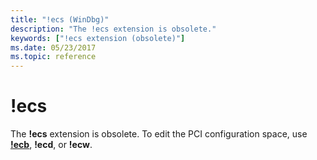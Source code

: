 ```yaml
---
title: "!ecs (WinDbg)"
description: "The !ecs extension is obsolete."
keywords: ["!ecs extension (obsolete)"]
ms.date: 05/23/2017
ms.topic: reference
---
```


# !ecs

The **!ecs** extension is obsolete. To edit the PCI configuration space, use [**!ecb**](-ecb---ecd---ecw.md), **!ecd**, or **!ecw**.
